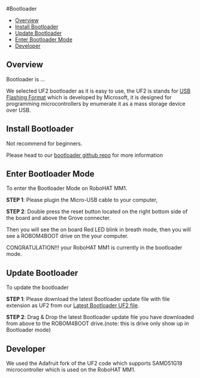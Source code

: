 #Bootloader

* [Overview](#overview)
* [Install Bootloader](#install-bootloader)
* [Update Bootloader](#update-bootloader)
* [Enter Bootloader Mode](#enter-bootloader-mode)
* [Developer](#developer)

## Overview

Bootloader is ...

We selected UF2 bootloader as it is easy to use, the UF2 is stands for [USB Flashing Format](https://github.com/Microsoft/uf2) which is developed by Microsoft, it is designed for programming microcontrollers by enumerate it as a mass storage device over USB.

## Install Bootloader

Not recommend for beginners.

Please head to our [bootloader github repo](https://github.com/robotics-masters/mm1-hat-bootloader) for more information

## Enter Bootloader Mode

To enter the Bootloader Mode on RoboHAT MM1.

**STEP 1**: Please plugin the Micro-USB cable to your computer,

**STEP 2**: Double press the reset button located on the right bottom side of the board and above the Grove connecter.

Then you will see the on board Red LED blink in breath mode, then you will see a ROBOM4BOOT drive on the your computer.

CONGRATULATION!!! your RoboHAT MM1 is currently in the bootloader mode.

## Update Bootloader

To update the bootloader

**STEP 1**: Please download the latest Bootloader update file with file extension as UF2 from our [Latest Bootloader UF2 file](https://github.com/robotics-masters/mm1-hat-bootloader/blob/master/builds/v2.4-release-20191021/update-bootloader-robohatmm1_m4-v3.7.0-37-g06c6126.uf2?raw=true).

**STEP 2**: Drag & Drop the latest Bootloader update file you have downloaded from above to the ROBOM4BOOT drive.(note: this is drive only show up in Bootloader mode)

## Developer

We used the Adafruit fork of the UF2 code which supports SAMD51G19 microcontroller which is used on the RoboHAT MM1.
